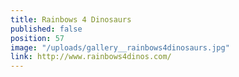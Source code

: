 ```yaml
---
title: Rainbows 4 Dinosaurs
published: false
position: 57
image: "/uploads/gallery__rainbows4dinosaurs.jpg"
link: http://www.rainbows4dinos.com/
---
```


